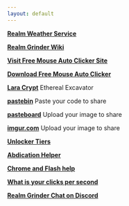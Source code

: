 ```yaml
---
layout: default
---
```


**[Realm Weather Service](http://dox4242.github.io/rws/)**

**[Realm Grinder Wiki](http://realm-grinder.wikia.com/wiki/Realm_Grinder_Wikia)**

**[Visit Free Mouse Auto Clicker Site](http://www.advanced-mouse-auto-clicker.com/free-mouse-auto-clicker.html)**

**[Download Free Mouse Auto Clicker](http://www.advanced-mouse-auto-clicker.com/setup/FreeMouseAutoClicker.exe)**

**[Lara Crypt](http://dox4242.github.io/arch/)** Ethereal Excavator

**[pastebin](http://pastebin.com/)** Paste your code to share

**[pasteboard](https://pasteboard.co/)** Upload your image to share

**[imgur.com](http://imgur.com/upload)** Upload your image to share

**[Unlocker Tiers](https://dox4242.github.io/misc/tiers.html)**

**[Abdication Helper](https://dox4242.github.io/misc/abdication.html)**

**[Chrome and Flash help](http://realm-grinder.wikia.com/wiki/User:Pseudobyte/Flash)**

**[What is your clicks per second](https://clickspeedtest.appspot.com/)**

**[Realm Grinder Chat on Discord](http://discord.gg/realmgrinder)**
